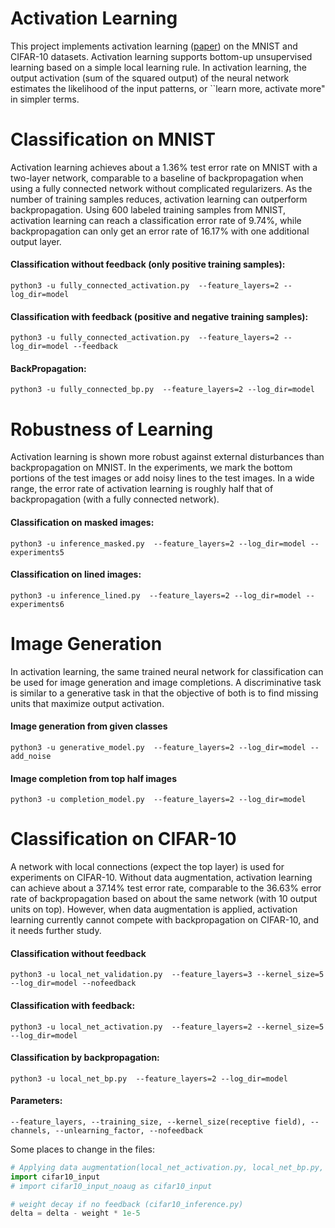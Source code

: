 # Activation Learning

This project implements activation learning ([paper](https://faculty.sdu.edu.cn/_resources/group1/M00/00/3E/CgECYWOooiCABL7_ACrVsqhhhPI965.pdf)) on the MNIST and CIFAR-10 datasets.
Activation learning supports bottom-up unsupervised learning based on a simple local learning rule. In activation learning, the output activation (sum of the squared output) of the neural network estimates the likelihood of the input patterns, or ``learn more,
activate more" in simpler terms.


# Classification on MNIST

Activation learning achieves about a 1.36% test error rate on MNIST with a two-layer network, comparable to a baseline of backpropagation when
using a fully connected network without complicated regularizers. As the number of training samples reduces, activation learning can outperform backpropagation.
Using 600 labeled training samples from MNIST, activation learning can reach a classification error rate of 9.74%,
while backpropagation can only get an error rate of 16.17% with one additional output layer.

#### Classification without feedback (only positive training samples):
```commandline
python3 -u fully_connected_activation.py  --feature_layers=2 --log_dir=model
```

#### Classification with feedback (positive and negative training samples):
```commandline
python3 -u fully_connected_activation.py  --feature_layers=2 --log_dir=model --feedback
```

#### BackPropagation:
```commandline
python3 -u fully_connected_bp.py  --feature_layers=2 --log_dir=model
```

# Robustness of Learning

Activation learning is shown more robust against external disturbances than backpropagation on MNIST. In the experiments, we mark
the bottom portions of the test images or add noisy lines to the test images. In a wide range, the error rate of activation learning 
is roughly half that of backpropagation (with a fully connected network).

#### Classification on masked images:
```commandline
python3 -u inference_masked.py  --feature_layers=2 --log_dir=model --experiments5
```

#### Classification on lined images:
```commandline
python3 -u inference_lined.py  --feature_layers=2 --log_dir=model --experiments6
```

# Image Generation

In activation learning, the same trained neural network for classification can be used for image generation and image completions.
A discriminative task is similar to a generative task in that the objective of both is to find missing units that maximize output activation.

#### Image generation from given classes
```commandline
python3 -u generative_model.py  --feature_layers=2 --log_dir=model --add_noise
```

#### Image completion from top half images
```commandline
python3 -u completion_model.py  --feature_layers=2 --log_dir=model 
```

# Classification on CIFAR-10

A network with local connections (expect the top layer) is used for experiments on CIFAR-10. 
Without data augmentation, activation learning can achieve about a 37.14% test error rate, comparable to 
the 36.63% error rate of backpropagation based on about the same network (with 10 output units on top). However, when data augmentation is applied, 
activation learning currently cannot compete with backpropagation on CIFAR-10, and it needs further study.

#### Classification without feedback
```commandline
python3 -u local_net_validation.py  --feature_layers=3 --kernel_size=5 --log_dir=model --nofeedback
```

#### Classification with feedback:
```commandline
python3 -u local_net_activation.py  --feature_layers=2 --kernel_size=5 --log_dir=model
```

#### Classification by backpropagation:
```commandline
python3 -u local_net_bp.py  --feature_layers=2 --log_dir=model
```

#### Parameters:

```
--feature_layers, --training_size, --kernel_size(receptive field), --channels, --unlearning_factor, --nofeedback
```

Some places to change in the files:
```python
# Applying data augmentation(local_net_activation.py, local_net_bp.py, local_net_validation.py)
import cifar10_input    
# import cifar10_input_noaug as cifar10_input

# weight decay if no feedback (cifar10_inference.py)
delta = delta - weight * 1e-5
```

